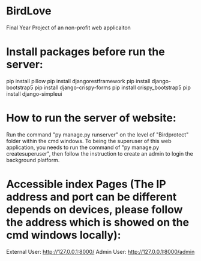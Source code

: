 # BirdLove
Final Year Project of an non-profit web applicaiton
# Install packages before run the server:
pip install pillow
pip install djangorestframework
pip install django-bootstrap5
pip install django-crispy-forms
pip install crispy_bootstrap5
pip install django-simpleui

# How to run the server of website:
Run the command "py manage.py runserver" on the level of "Birdprotect" folder within the cmd windows.
To being the superuser of this web application, you needs to run the command of "py manage.py createsuperuser", then follow the instruction to create an admin to login the background platform.

# Accessible index Pages (The IP address and port can be different depends on devices, please follow the address which is showed on the cmd windows locally): 
External User: http://127.0.0.1:8000/
Admin User: http://127.0.0.1:8000/admin
